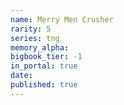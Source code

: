 ```yaml
---
name: Merry Men Crusher
rarity: 5
series: tng
memory_alpha:
bigbook_tier: -1
in_portal: true
date:
published: true
---
```




